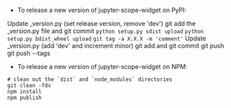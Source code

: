 - To release a new version of jupyter-scope-widget on PyPI:

Update _version.py (set release version, remove 'dev')
git add the _version.py file and git commit
`python setup.py sdist upload`
`python setup.py bdist_wheel upload`
`git tag -a X.X.X -m 'comment'`
Update _version.py (add 'dev' and increment minor)
git add and git commit
git push
git push --tags

- To release a new version of jupyter-scope-widget on NPM:

```
# clean out the `dist` and `node_modules` directories
git clean -fdx
npm install
npm publish
```